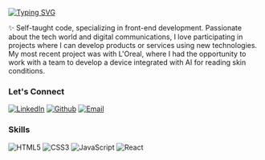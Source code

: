 [![Typing SVG](https://readme-typing-svg.herokuapp.com?font=Segoe+UI&weight=800&size=30&duration=4000&pause=1000&color=663399&center=true&vCenter=true&width=1000&lines=Welcome+to+Pamela+Zuni's+Profile)](https://git.io/typing-svg)

✨ Self-taught code, specializing in front-end development. Passionate about the tech world and digital communications, I love participating in projects where I can develop products or services using new technologies. My most recent project was with L'Oreal, where I had the opportunity to work with a team to develop a device integrated with AI for reading skin conditions.

### Let's Connect

[![LinkedIn](https://img.shields.io/badge/LinkedIn-000?style=for-the-badge&logo=linkedin&logoColor=0E76A8)](https://www.linkedin.com/in/https://www.linkedin.com/in/pamelarodriguesqueiroz/)
[![Github](https://img.shields.io/badge/Github-000?style=for-the-badge&logo=github&logoColor=0E76A8)](https://www.linkedin.com/in/https://www.linkedin.com/in/pamelarodriguesqueiroz/PamelaZuni)
[![Email](https://img.shields.io/badge/Gmail-000?style=for-the-badge&logo=gmail&logoColor=red)](https://mail.google.com/mail/u/1/#inbox?compose=GTvVlcRzCbcgmKLSNfVcDwDjcVTLlpxNxczrtjfBbDhnThLrWDSfptBMGXjbplsWDtWcNkgCXqRJF)

### Skills
![HTML5](https://img.shields.io/badge/HTML5-000?style=for-the-badge&logo=html5)
![CSS3](https://img.shields.io/badge/CSS3-000?style=for-the-badge&logo=css3&logoColor=264CE4)
![JavaScript](https://img.shields.io/badge/JavaScript-000?style=for-the-badge&logo=javascript)
![React](https://img.shields.io/badge/React-000?style=for-the-badge&logo=react)
